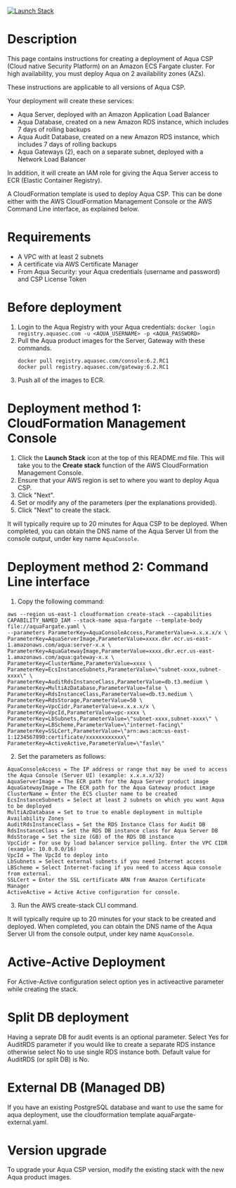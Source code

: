 [![Launch Stack](https://s3.amazonaws.com/cloudformation-examples/cloudformation-launch-stack.png)](https://console.aws.amazon.com/cloudformation/home?#/stacks/new?stackName=aqua-ecs&templateURL=https://s3.amazonaws.com/aqua-security-public/6.2/aquaFargate.yaml)

# Description

This page contains instructions for creating a deployment of Aqua CSP (Cloud native Security Platform) on an Amazon ECS Fargate cluster. 
For high availability, you must deploy Aqua on 2 availability zones (AZs).

These instructions are applicable to all versions of Aqua CSP.

Your deployment will create these services:
 - Aqua Server, deployed with an Amazon Application Load Balancer
 - Aqua Database, created on a new Amazon RDS instance, which includes 7 days of rolling backups
 - Aqua Audit Database, created on a new Amazon RDS instance, which includes 7 days of rolling backups
 - Aqua Gateways (2), each on a separate subnet, deployed with a Network Load Balancer  

In addition, it will create an IAM role for giving the Aqua Server access to ECR (Elastic Container Registry).

A CloudFormation template is used to deploy Aqua CSP. This can be done either with the AWS CloudFormation Management Console or the AWS Command Line interface, as explained below.

# Requirements
 
 - A VPC with at least 2 subnets
 - A certificate via AWS Certificate Manager
 - From Aqua Security: your Aqua credentials (username and password) and CSP License Token

# Before deployment

1. Login to the Aqua Registry with your Aqua credentials:
   `docker login registry.aquasec.com -u <AQUA_USERNAME> -p <AQUA_PASSWORD>`
2. Pull the Aqua product images for the Server, Gateway with these commands. 
   ```
   docker pull registry.aquasec.com/console:6.2.RC1 
   docker pull registry.aquasec.com/gateway:6.2.RC1 
   ```
3. Push all of the images to ECR.

# Deployment method 1: CloudFormation Management Console

 1. Click the <b>Launch Stack</b> icon at the top of this README.md file. This will take you to the <b>Create stack</b> function of the AWS CloudFormation Management Console.
 2. Ensure that your AWS region is set to where you want to deploy Aqua CSP.
 3. Click "Next".
 4. Set or modify any of the parameters (per the explanations provided).
 5. Click "Next" to create the stack.

It will typically require up to 20 minutes for Aqua CSP to be deployed.
When completed, you can obtain the DNS name of the Aqua Server UI from the console output, under key name `AquaConsole`.

# Deployment method 2: Command Line interface

1. Copy the following command:
```
aws --region us-east-1 cloudformation create-stack --capabilities CAPABILITY_NAMED_IAM --stack-name aqua-fargate --template-body file://aquaFargate.yaml \
--parameters ParameterKey=AquaConsoleAccess,ParameterValue=x.x.x.x/x \
ParameterKey=AquaServerImage,ParameterValue=xxxx.dkr.ecr.us-east-1.amazonaws.com/aqua:server-x.x \
ParameterKey=AquaGatewayImage,ParameterValue=xxxx.dkr.ecr.us-east-1.amazonaws.com/aqua:gateway-x.x \
ParameterKey=ClusterName,ParameterValue=xxxx \
ParameterKey=EcsInstanceSubnets,ParameterValue=\"subnet-xxxx,subnet-xxxx\" \
ParameterKey=AuditRdsInstanceClass,ParameterValue=db.t3.medium \
ParameterKey=MultiAzDatabase,ParameterValue=false \
ParameterKey=RdsInstanceClass,ParameterValue=db.t3.medium \
ParameterKey=RdsStorage,ParameterValue=50 \
ParameterKey=VpcCidr,ParameterValue=x.x.x.x/x \
ParameterKey=VpcId,ParameterValue=vpc-xxxx \
ParameterKey=LbSubnets,ParameterValue=\"subnet-xxxx,subnet-xxxx\" \
ParameterKey=LBScheme,ParameterValue=\"internet-facing\" 
ParameterKey=SSLCert,ParameterValue=\"arn:aws:acm:us-east-1:1234567890:certificate/xxxxxxxxxxxx\"
ParameterKey=ActiveActive,ParameterValue=\"fasle\"
```  
2. Set the parameters as follows:
```
AquaConsoleAccess = The IP address or range that may be used to access the Aqua Console (Server UI) (example: x.x.x.x/32)  
AquaServerImage = The ECR path for the Aqua Server product image 
AquaGatewayImage = The ECR path for the Aqua Gateway product image 
ClusterName = Enter the ECS cluster name to be created
EcsInstanceSubnets = Select at least 2 subnets on which you want Aqua to be deployed   
MultiAzDatabase = Set to true to enable deployment in multiple Availability Zones
AuditRdsInstanceClass = Set the RDS Instance Class for Audit DB
RdsInstanceClass = Set the RDS DB instance class for Aqua Server DB
RdsStorage = Set the size (GB) of the RDS DB instance  
VpcCidr = For use by load balancer service polling. Enter the VPC CIDR (example: 10.0.0.0/16) 
VpcId = The VpcId to deploy into 
LbSubnets = Select external subnets if you need Internet access
LBScheme = Select Internet-facing if you need to access Aqua console from external.
SSLCert = Enter the SSL certificate ARN from Amazon Certificate Manager
ActiveActive = Active Active configuration for console.
```
3. Run the AWS create-stack CLI command.

It will typically require up to 20 minutes for your stack to be created and deployed.
When completed, you can obtain the DNS name of the Aqua Server UI from the console output, under key name `AquaConsole`.

# Active-Active Deployment
For Active-Active configuration select option yes in activeactive parameter while creating the stack.

# Split DB deployment

Having a seprate DB for audit events is an optional parameter. Select Yes for AuditRDS parameter if you would like to create a separate RDS instance otherwise select No to use single RDS instance both. Default value for AuditRDS (or split DB) is No. 

# External DB (Managed DB) 

If you have an existing PostgreSQL database and want to use the same for aqua deployment, use the cloudformation template aquaFargate-external.yaml.

# Version upgrade

To upgrade your Aqua CSP version, modify the existing stack with the new Aqua product images.
